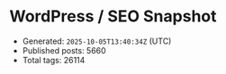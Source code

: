 # WordPress / SEO Snapshot

- Generated: `2025-10-05T13:40:34Z` (UTC)
- Published posts: 5660
- Total tags: 26114
